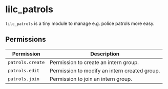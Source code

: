 
# lilc_patrols
`lilc_patrols` is a tiny module to manage e.g. police patrols more easy.

## Permissions
Permission | Description
--- | ---
`patrols.create` | Permission to create an intern group.
`patrols.edit` | Permission to modify an intern created group.
`patrols.join` | Permission to join an intern group.
